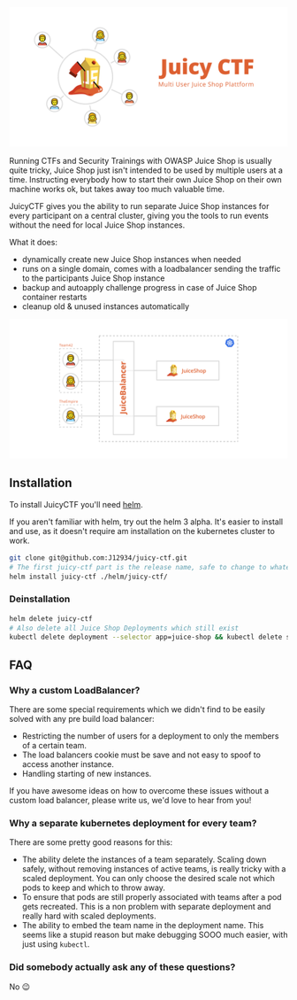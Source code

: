 ![Juicy CTF, Multi User Juice Shop Plattform](./cover.svg)

Running CTFs and Security Trainings with OWASP Juice Shop is usually quite tricky, Juice Shop just isn't intended to be used by multiple users at a time. Instructing everybody how to start their own Juice Shop on their own machine works ok, but takes away too much valuable time.

JuicyCTF gives you the ability to run separate Juice Shop instances for every participant on a central cluster, giving you the tools to run events without the need for local Juice Shop instances.

What it does:

- dynamically create new Juice Shop instances when needed
- runs on a single domain, comes with a loadbalancer sending the traffic to the participants Juice Shop instance
- backup and autoapply challenge progress in case of Juice Shop container restarts
- cleanup old & unused instances automatically

![Juicy CTF, High Level Achitecture Diagramm](./high-level-achitecture.svg)

## Installation

To install JuicyCTF you'll need [helm](https://helm.sh).

If you aren't familiar with helm, try out the helm 3 alpha.
It's easier to install and use, as it doesn't require am installation on the kubernetes cluster to work.

```sh
git clone git@github.com:J12934/juicy-ctf.git
# The first juicy-ctf part is the release name, safe to change to whatever you like.
helm install juicy-ctf ./helm/juicy-ctf/
```

### Deinstallation

```sh
helm delete juicy-ctf
# Also delete all Juice Shop Deployments which still exist
kubectl delete deployment --selector app=juice-shop && kubectl delete service --selector app=juice-shop
```

## FAQ

### Why a custom LoadBalancer?

There are some special requirements which we didn't find to be easily solved with any pre build load balancer:

- Restricting the number of users for a deployment to only the members of a certain team.
- The load balancers cookie must be save and not easy to spoof to access another instance.
- Handling starting of new instances.

If you have awesome ideas on how to overcome these issues without a custom load balancer, please write us, we'd love to hear from you!

### Why a separate kubernetes deployment for every team?

There are some pretty good reasons for this:

- The ability delete the instances of a team separately. Scaling down safely, without removing instances of active teams, is really tricky with a scaled deployment. You can only choose the desired scale not which pods to keep and which to throw away.
- To ensure that pods are still properly associated with teams after a pod gets recreated. This is a non problem with separate deployment and really hard with scaled deployments.
- The ability to embed the team name in the deployment name. This seems like a stupid reason but make debugging SOOO much easier, with just using `kubectl`.

### Did somebody actually ask any of these questions?

No 😉
